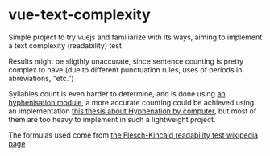 # vue-text-complexity


Simple project to try vuejs and familiarize with its ways, aiming to implement a text complexity (readability) test

Results might be sligthly unaccurate, since sentence counting is pretty complex to have (due to different punctuation rules, uses of periods in abreviations, "etc.")

Syllables count is even harder to determine, and is done using [an hyphenisation module](https://github.com/bramstein/hypher), a more accurate counting could be achieved using an implementation [this thesis about Hyphenation by computer](http://www.tug.org/docs/liang/), but most of them are too heavy to implement in such a lightweight project.

The formulas used come from [the Flesch-Kincaid readability test wikipedia page](https://en.wikipedia.org/wiki/Flesch%E2%80%93Kincaid_readability_tests)
